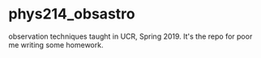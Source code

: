 # phys214_obsastro
observation techniques taught in UCR, Spring 2019. It's the repo for poor me writing some homework.
